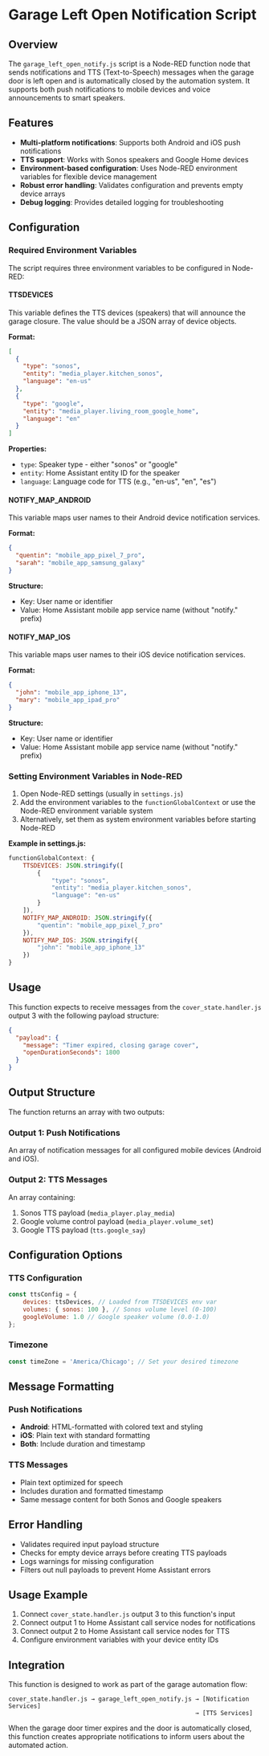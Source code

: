 # Garage Left Open Notification Script

## Overview

The `garage_left_open_notify.js` script is a Node-RED function node that sends notifications and TTS (Text-to-Speech) messages when the garage door is left open and is automatically closed by the automation system. It supports both push notifications to mobile devices and voice announcements to smart speakers.

## Features

- **Multi-platform notifications**: Supports both Android and iOS push notifications
- **TTS support**: Works with Sonos speakers and Google Home devices
- **Environment-based configuration**: Uses Node-RED environment variables for flexible device management
- **Robust error handling**: Validates configuration and prevents empty device arrays
- **Debug logging**: Provides detailed logging for troubleshooting

## Configuration

### Required Environment Variables

The script requires three environment variables to be configured in Node-RED:

#### TTSDEVICES

This variable defines the TTS devices (speakers) that will announce the garage closure. The value should be a JSON array of device objects.

**Format:**

```json
[
  {
    "type": "sonos",
    "entity": "media_player.kitchen_sonos",
    "language": "en-us"
  },
  {
    "type": "google",
    "entity": "media_player.living_room_google_home", 
    "language": "en"
  }
]
```

**Properties:**

- `type`: Speaker type - either "sonos" or "google"
- `entity`: Home Assistant entity ID for the speaker
- `language`: Language code for TTS (e.g., "en-us", "en", "es")

#### NOTIFY_MAP_ANDROID

This variable maps user names to their Android device notification services.

**Format:**

```json
{
  "quentin": "mobile_app_pixel_7_pro",
  "sarah": "mobile_app_samsung_galaxy"
}
```

**Structure:**

- Key: User name or identifier
- Value: Home Assistant mobile app service name (without "notify." prefix)

#### NOTIFY_MAP_IOS

This variable maps user names to their iOS device notification services.

**Format:**

```json
{
  "john": "mobile_app_iphone_13",
  "mary": "mobile_app_ipad_pro"
}
```

**Structure:**

- Key: User name or identifier  
- Value: Home Assistant mobile app service name (without "notify." prefix)

### Setting Environment Variables in Node-RED

1. Open Node-RED settings (usually in `settings.js`)
2. Add the environment variables to the `functionGlobalContext` or use the Node-RED environment variable system
3. Alternatively, set them as system environment variables before starting Node-RED

**Example in settings.js:**

```javascript
functionGlobalContext: {
    TTSDEVICES: JSON.stringify([
        {
            "type": "sonos",
            "entity": "media_player.kitchen_sonos",
            "language": "en-us"
        }
    ]),
    NOTIFY_MAP_ANDROID: JSON.stringify({
        "quentin": "mobile_app_pixel_7_pro"
    }),
    NOTIFY_MAP_IOS: JSON.stringify({
        "john": "mobile_app_iphone_13"
    })
}
```

## Usage

This function expects to receive messages from the `cover_state.handler.js` output 3 with the following payload structure:

```json
{
  "payload": {
    "message": "Timer expired, closing garage cover",
    "openDurationSeconds": 1800
  }
}
```

## Output Structure

The function returns an array with two outputs:

### Output 1: Push Notifications

An array of notification messages for all configured mobile devices (Android and iOS).

### Output 2: TTS Messages

An array containing:

1. Sonos TTS payload (`media_player.play_media`)
2. Google volume control payload (`media_player.volume_set`)
3. Google TTS payload (`tts.google_say`)

## Configuration Options

### TTS Configuration

```javascript
const ttsConfig = {
    devices: ttsDevices, // Loaded from TTSDEVICES env var
    volumes: { sonos: 100 }, // Sonos volume level (0-100)
    googleVolume: 1.0 // Google speaker volume (0.0-1.0)
};
```

### Timezone

```javascript
const timeZone = 'America/Chicago'; // Set your desired timezone
```

## Message Formatting

### Push Notifications

- **Android**: HTML-formatted with colored text and styling
- **iOS**: Plain text with standard formatting
- **Both**: Include duration and timestamp

### TTS Messages

- Plain text optimized for speech
- Includes duration and formatted timestamp
- Same message content for both Sonos and Google speakers

## Error Handling

- Validates required input payload structure
- Checks for empty device arrays before creating TTS payloads
- Logs warnings for missing configuration
- Filters out null payloads to prevent Home Assistant errors

## Usage Example

1. Connect `cover_state.handler.js` output 3 to this function's input
2. Connect output 1 to Home Assistant call service nodes for notifications
3. Connect output 2 to Home Assistant call service nodes for TTS
4. Configure environment variables with your device entity IDs

## Integration

This function is designed to work as part of the garage automation flow:

``` plaintext
cover_state.handler.js → garage_left_open_notify.js → [Notification Services]
                                                    → [TTS Services]
```

When the garage door timer expires and the door is automatically closed, this function creates appropriate notifications to inform users about the automated action.
